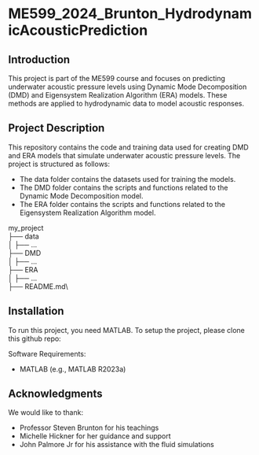 # ME599_2024_Brunton_HydrodynamicAcousticPrediction

## Introduction
This project is part of the ME599 course and focuses on predicting underwater acoustic pressure levels using Dynamic Mode Decomposition (DMD) and Eigensystem Realization Algorithm (ERA) models. These methods are applied to hydrodynamic data to model acoustic responses.

## Project Description
This repository contains the code and training data used for creating DMD and ERA models that simulate underwater acoustic pressure levels. The project is structured as follows:
* The data folder contains the datasets used for training the models.
* The DMD folder contains the scripts and functions related to the Dynamic Mode Decomposition model.
* The ERA folder contains the scripts and functions related to the Eigensystem Realization Algorithm model.

my_project\
├── data\
│   ├── ...\
├── DMD\
│   ├── ...\
├── ERA\
│   ├── ...\
├── README.md\

## Installation
To run this project, you need MATLAB. To setup the project, please clone this github repo:

Software Requirements:

* MATLAB (e.g., MATLAB R2023a)

## Acknowledgments
We would like to thank:

* Professor Steven Brunton for his teachings
* Michelle Hickner for her guidance and support
* John Palmore Jr for his assistance with the fluid simulations
